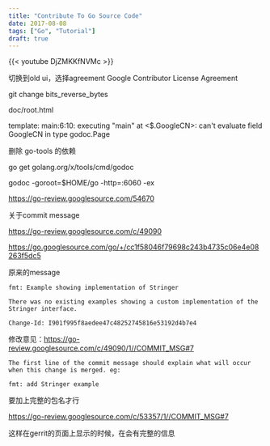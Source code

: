 ```yaml
---
title: "Contribute To Go Source Code"
date: 2017-08-08
tags: ["Go", "Tutorial"]
draft: true
---
```


{{< youtube DjZMKKfNVMc >}}

切换到old ui，选择agreement 
Google Contributor License Agreement

git change bits_reverse_bytes

doc/root.html

template: main:6:10: executing "main" at <$.GoogleCN>: can't evaluate field GoogleCN in type godoc.Page 

删除 go-tools 的依赖

go get golang.org/x/tools/cmd/godoc

godoc -goroot=$HOME/go -http=:6060 -ex

https://go-review.googlesource.com/54670

关于commit message

https://go-review.googlesource.com/c/49090

https://go.googlesource.com/go/+/cc1f58046f79698c243b4735c06e4e08263f5dc5

原来的message
```
fmt: Example showing implementation of Stringer

There was no existing examples showing a custom implementation of the
Stringer interface.

Change-Id: I901f995f8aedee47c48252745816e53192d4b7e4
```

修改意见：https://go-review.googlesource.com/c/49090/1//COMMIT_MSG#7
```
The first line of the commit message should explain what will occur when this change is merged. eg:

fmt: add Stringer example
```

要加上完整的包名才行

https://go-review.googlesource.com/c/53357/1//COMMIT_MSG#7

这样在gerrit的页面上显示的时候，在会有完整的信息